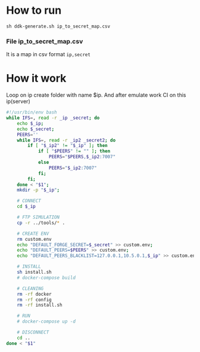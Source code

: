 # How to run
`sh ddk-generate.sh ip_to_secret_map.csv`

### File ip_to_secret_map.csv
It is a map in csv format `ip,secret`

# How it work
Loop on ip create folder with name $ip. And after emulate work CI on this ip(server)
```bash
#!/usr/bin/env bash
while IFS=, read -r _ip _secret; do
    echo $_ip;
    echo $_secret;
    PEERS=''
    while IFS=, read -r _ip2 _secret2; do
        if [ "$_ip2" != "$_ip" ]; then
            if [ "$PEERS" != "" ]; then
                PEERS="$PEERS,$_ip2:7007"
            else
                PEERS="$_ip2:7007"
            fi;
        fi;
    done < "$1";
    mkdir -p "$_ip";

    # CONNECT
    cd $_ip

    # FTP SIMULATION
    cp -r ../tools/* .

    # CREATE ENV
    rm custom.env
    echo "DEFAULT_FORGE_SECRET=$_secret" >> custom.env;
    echo "DEFAULT_PEERS=$PEERS" >> custom.env;
    echo "DEFAULT_PEERS_BLACKLIST=127.0.0.1,10.5.0.1,$_ip" >> custom.env;

    # INSTALL
    sh install.sh
    # docker-compose build

    # CLEANING
    rm -rf docker
    rm -rf config
    rm -rf install.sh

    # RUN
    # docker-compose up -d

    # DISCONNECT
    cd ..
done < "$1"


```